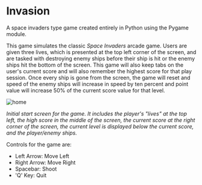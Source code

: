 # Invasion
A space invaders type game created entirely in Python using the Pygame module.

This game simulates the classic *Space Invaders* arcade game. Users are given three lives, which is presented at the top left corner of the screen, and are tasked with destroying enemy ships before their ship is hit or the enemy ships hit the bottom of the screen. This game will also keep tabs on the user's current score and will also remember the highest score for that play session. Once every ship is gone from the screen, the game will reset and speed of the enemy ships will increase in speed by ten percent and point value will increase 50% of the current score value for that level.

![home](https://user-images.githubusercontent.com/17303603/53561957-2a861a00-3b1e-11e9-9a94-71e4595a0188.png)

*Initial start screen for the game. It includes the player's "lives" at the top left, the high score in the middle of the screen, the current score at the right corner of the screen, the current level is displayed below the current score, and the player/enemy ships.*

Controls for the game are:
- Left Arrow: Move Left
- Right Arrow: Move Right
- Spacebar: Shoot
- 'Q' Key: Quit 
